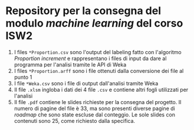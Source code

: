 # Repository per la consegna del modulo _machine learning_ del corso ISW2

1. I files `*Proportion.csv` sono l'output del labeling fatto con l'algoritmo _Proportion increment_ e rappresentano i files di input da dare al programma per l'analisi tramite le API di Weka
2. I files `*Proportion.arff` sono i file ottenuti dalla conversione dei file al punto 1
3. I file `*Weka.csv` sono i file di output dall'analisi tramite Weka
4. Il file `.xlsm` ingloba i dati dei 4 file `.csv` e contiene altri fogli utilizzati per l'analisi
5. Il file `.pdf` contiene le slides richieste per la consegna del progetto. Il numero di pagine del file è 33, ma sono presenti diverse pagine di _roadmap_ che sono state escluse dal conteggio. Le sole slides con contenuti sono 25, come richiesto dalla specifica.
